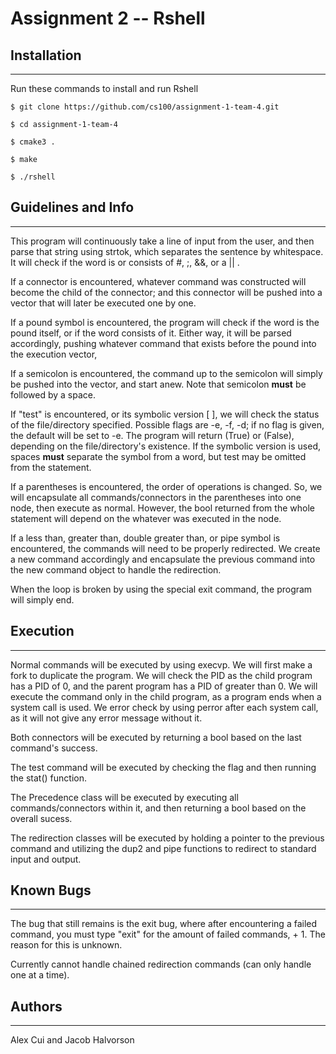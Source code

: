 # Assignment 2 -- Rshell

## Installation
------------

Run these commands to install and run Rshell
```Install Process
$ git clone https://github.com/cs100/assignment-1-team-4.git

$ cd assignment-1-team-4

$ cmake3 .

$ make

$ ./rshell
```


## Guidelines and Info
------------
This program will continuously take a line of input from the user, and then parse that string using strtok, which separates the sentence by whitespace.  It will check if the word is or consists of #, ;, &&, or a || . 

If a connector is encountered, whatever command was constructed will become the child of the connector; and this connector will be pushed into a vector that will later be executed one by one.

If a pound symbol is encountered, the program will check if the word is the pound itself, or if the word consists of it. Either way, it will be parsed accordingly, pushing whatever command that exists before the pound into the execution vector,

If a semicolon is encountered, the command up to the semicolon will simply be pushed into the vector, and start anew. Note that semicolon **must** be followed by a space.

If "test" is encountered, or its symbolic version [ ], we will check the status of the file/directory specified. Possible flags are -e, -f, -d; if no flag is given, the default will be set to -e. The program will return (True) or (False), depending on the file/directory's existence. If the symbolic version is used, spaces **must** separate the symbol from a word, but test may be omitted from the statement.

If a parentheses is encountered, the order of operations is changed. So, we will encapsulate all commands/connectors in the parentheses into one node, then execute as normal. However, the bool returned from the whole statement will depend on the whatever was executed in the node.

If a less than, greater than, double greater than, or pipe symbol is encountered, the commands will need to be properly redirected. We create a new command accordingly and encapsulate the previous command into the new command object to handle the redirection.

When the loop is broken by using the special exit command, the program will simply end.


## Execution 
------------
Normal commands will be executed by using execvp. We will first make a fork to duplicate the program. We will check the PID as the child program has a PID of 0, and the parent program has a PID of greater than 0. We will execute the command only in the child program, as a program ends when a system call is used. We error check by using perror after each system call, as it will not give any error message without it.

Both connectors will be executed by returning a bool based on the last command's success. 

The test command will be executed by checking the flag and then running the stat() function.

The Precedence class will be executed by executing all commands/connectors within it, and then returning a bool based on the overall sucess.

The redirection classes will be executed by holding a pointer to the previous command and utilizing the dup2 and pipe functions to redirect to standard input and output.


## Known Bugs
------------

The bug that still remains is the exit bug, where after encountering a failed command, you must type "exit" for the amount of failed commands, + 1. The reason for this is unknown.

Currently cannot handle chained redirection commands (can only handle one at a time).

## Authors
------------

Alex Cui and Jacob Halvorson
